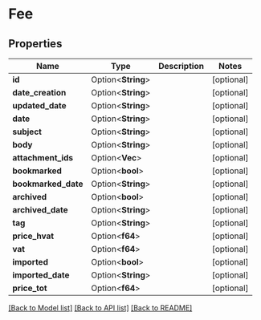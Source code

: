 # Fee

## Properties

Name | Type | Description | Notes
------------ | ------------- | ------------- | -------------
**id** | Option<**String**> |  | [optional]
**date_creation** | Option<**String**> |  | [optional]
**updated_date** | Option<**String**> |  | [optional]
**date** | Option<**String**> |  | [optional]
**subject** | Option<**String**> |  | [optional]
**body** | Option<**String**> |  | [optional]
**attachment_ids** | Option<**Vec<String>**> |  | [optional]
**bookmarked** | Option<**bool**> |  | [optional]
**bookmarked_date** | Option<**String**> |  | [optional]
**archived** | Option<**bool**> |  | [optional]
**archived_date** | Option<**String**> |  | [optional]
**tag** | Option<**String**> |  | [optional]
**price_hvat** | Option<**f64**> |  | [optional]
**vat** | Option<**f64**> |  | [optional]
**imported** | Option<**bool**> |  | [optional]
**imported_date** | Option<**String**> |  | [optional]
**price_tot** | Option<**f64**> |  | [optional]

[[Back to Model list]](../README.md#documentation-for-models) [[Back to API list]](../README.md#documentation-for-api-endpoints) [[Back to README]](../README.md)


